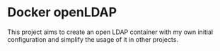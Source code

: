 # Docker openLDAP

This project aims to create an open LDAP container with my own initial configuration and simplify the usage of it in other projects.